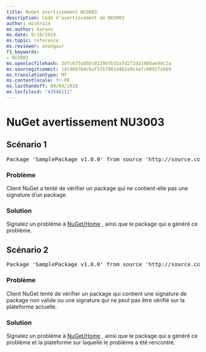 ```yaml
---
title: NuGet avertissement NU3003
description: Code d’avertissement de NU3003
author: mishra14
ms.author: karann
ms.date: 8/16/2018
ms.topic: reference
ms.reviewer: anangaur
f1_keywords:
- NU3003
ms.openlocfilehash: 2dfc675ad5bc8329bfb31afd272da148dae9dc2a
ms.sourcegitcommit: 1d1406764c6af5fb7801d462e0c4afc9092fa569
ms.translationtype: MT
ms.contentlocale: fr-FR
ms.lasthandoff: 09/04/2018
ms.locfileid: "43546111"
---
```

# <a name="nuget-warning-nu3003"></a>NuGet avertissement NU3003

## <a name="scenario-1"></a>Scénario 1

<pre>Package 'SamplePackage v1.0.0' from source 'http://source.com/index.json': The package is not signed. Unable to verify signature from an unsigned package.</pre>

### <a name="issue"></a>Problème

Client NuGet a tenté de vérifier un package qui ne contient-elle pas une signature d’un package.


### <a name="solution"></a>Solution

Signalez un problème à [NuGet/Home](https://github.com/NuGet/Home/issues) , ainsi que le package qui a généré ce problème.



## <a name="scenario-2"></a>Scénario 2

<pre>Package 'SamplePackage v1.0.0' from source 'http://source.com/index.json': The package signature is invalid or cannot be verified on this platform.</pre>

### <a name="issue"></a>Problème

Client NuGet tenté de vérifier un package qui contient une signature de package non valide ou une signature qui ne peut pas être vérifié sur la plateforme actuelle.


### <a name="solution"></a>Solution

Signalez un problème à [NuGet/Home](https://github.com/NuGet/Home/issues) , ainsi que le package qui a généré ce problème et la plateforme sur laquelle le problème a été rencontré.


